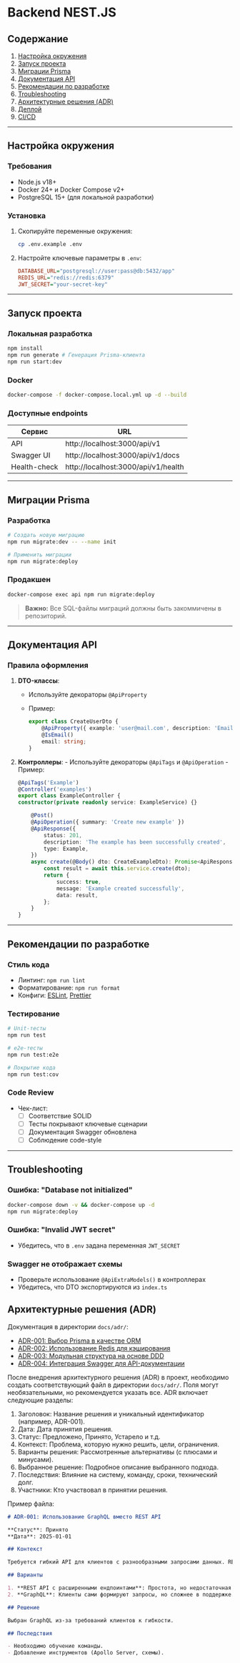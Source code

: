 # Backend NEST.JS

## Содержание

1. [Настройка окружения](#настройка-окружения)
2. [Запуск проекта](#запуск-проекта)
3. [Миграции Prisma](#миграции-prisma)
4. [Документация API](#документация-api)
5. [Рекомендации по разработке](#рекомендации-по-разработке)
6. [Troubleshooting](#troubleshooting)
7. [Архитектурные решения (ADR)](#архитектурные-решения-adr)
8. [Деплой](docs/deployment/deployment-to-server.md)
9. [CI/CD](docs/deployment/ci-cd.md)

---

## Настройка окружения

### Требования

- Node.js v18+
- Docker 24+ и Docker Compose v2+
- PostgreSQL 15+ (для локальной разработки)

### Установка

1. Скопируйте переменные окружения:

    ```bash
    cp .env.example .env
    ```

2. Настройте ключевые параметры в `.env`:

    ```ini
    DATABASE_URL="postgresql://user:pass@db:5432/app"
    REDIS_URL="redis://redis:6379"
    JWT_SECRET="your-secret-key"
    ```

---

## Запуск проекта

### Локальная разработка

```bash
npm install
npm run generate # Генерация Prisma-клиента
npm run start:dev
```

### Docker

```bash
docker-compose -f docker-compose.local.yml up -d --build
```

### Доступные endpoints

| Сервис       | URL                                 |
| ------------ | ----------------------------------- |
| API          | http://localhost:3000/api/v1        |
| Swagger UI   | http://localhost:3000/api/v1/docs   |
| Health-check | http://localhost:3000/api/v1/health |

---

## Миграции Prisma

### Разработка

```bash
# Создать новую миграцию
npm run migrate:dev -- --name init

# Применить миграции
npm run migrate:deploy
```

### Продакшен

```bash
docker-compose exec api npm run migrate:deploy
```

> **Важно:** Все SQL-файлы миграций должны быть закоммичены в репозиторий.

---

## Документация API

### Правила оформления

1. **DTO-классы**:

    - Используйте декораторы `@ApiProperty`
    - Пример:

        ```typescript
        export class CreateUserDto {
            @ApiProperty({ example: 'user@mail.com', description: 'Email' })
            @IsEmail()
            email: string;
        }
        ```

2. **Контроллеры**: - Используйте декораторы `@ApiTags` и `@ApiOperation` - Пример:

    ````typescript
    @ApiTags('Example')
    @Controller('examples')
    export class ExampleController {
    constructor(private readonly service: ExampleService) {}

        @Post()
        @ApiOperation({ summary: 'Create new example' })
        @ApiResponse({
            status: 201,
            description: 'The example has been successfully created',
            type: Example,
        })
        async create(@Body() dto: CreateExampleDto): Promise<ApiResponseDto<Example>> {
            const result = await this.service.create(dto);
            return {
                success: true,
                message: 'Example created successfully',
                data: result,
            };
        }
    }
    ````

---

## Рекомендации по разработке

### Стиль кода

- Линтинг: `npm run lint`
- Форматирование: `npm run format`
- Конфиги: [ESLint](eslint.config.mjs), [Prettier](.prettierrc)

### Тестирование

```bash
# Unit-тесты
npm run test

# e2e-тесты
npm run test:e2e

# Покрытие кода
npm run test:cov
```

### Code Review

- Чек-лист:
    - [ ] Соответствие SOLID
    - [ ] Тесты покрывают ключевые сценарии
    - [ ] Документация Swagger обновлена
    - [ ] Соблюдение code-style

---

## Troubleshooting

### Ошибка: "Database not initialized"

```bash
docker-compose down -v && docker-compose up -d
npm run migrate:deploy
```

### Ошибка: "Invalid JWT secret"

- Убедитесь, что в `.env` задана переменная `JWT_SECRET`

### Swagger не отображает схемы

- Проверьте использование `@ApiExtraModels()` в контроллерах
- Убедитесь, что DTO экспортируются из `index.ts`

## Архитектурные решения (ADR)

Документация в директории `docs/adr/`:

- [ADR-001: Выбор Prisma в качестве ORM](docs/adr/001-prisma-as-orm.md)
- [ADR-002: Использование Redis для кэширования](docs/adr/002-using-redis-for-caching.md)
- [ADR-003: Модульная структура на основе DDD](docs/adr/003-ddd-modular-architecture.md)
- [ADR-004: Интеграция Swagger для API-документации](docs/adr/004-swagger-integration.md)

После внедрения архитектурного решения (ADR) в проект, необходимо создать соответствующий файл в директории `docs/adr/`. Поля могут необязательными, но рекомендуется указать все.
ADR включает следующие разделы:

1. Заголовок: Название решения и уникальный идентификатор (например, ADR-001).
2. Дата: Дата принятия решения.
3. Статус: Предложено, Принято, Устарело и т.д.
4. Контекст: Проблема, которую нужно решить, цели, ограничения.
5. Варианты решения: Рассмотренные альтернативы (с плюсами и минусами).
6. Выбранное решение: Подробное описание выбранного подхода.
7. Последствия: Влияние на систему, команду, сроки, технический долг.
8. Участники: Кто участвовал в принятии решения.

Пример файла:

```markdown
# ADR-001: Использование GraphQL вместо REST API

**Статус**: Принято  
**Дата**: 2025-01-01

## Контекст

Требуется гибкий API для клиентов с разнообразными запросами данных. REST API приводит к over-fetching и under-fetching.

## Варианты

1. **REST API с расширенными ендпоинтами**: Простота, но недостаточная гибкость.
2. **GraphQL**: Клиенты сами формируют запросы, но сложнее в поддержке.

## Решение

Выбран GraphQL из-за требований клиентов к гибкости.

## Последствия

- Необходимо обучение команды.
- Добавление инструментов (Apollo Server, схемы).
```
